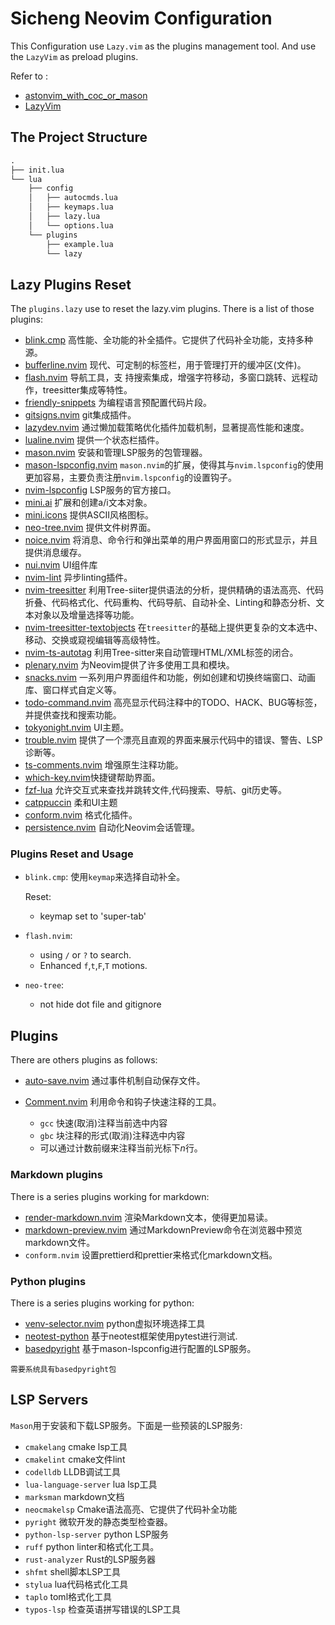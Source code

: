 # Sicheng Neovim Configuration

This Configuration use `Lazy.vim` as the plugins management tool.
And use the `LazyVim` as preload plugins.

Refer to :

- [astonvim_with_coc_or_mason](https://github.com/chaozwn/astronvim_with_coc_or_mason/tree/astro_v4)
- [LazyVim](https://github.com/LazyVim/LazyVim/blob/main/lua/lazyvim/plugins/lsp/init.lua)

## The Project Structure

```txt
.
├── init.lua
└── lua
    ├── config
    │   ├── autocmds.lua
    │   ├── keymaps.lua
    │   ├── lazy.lua
    │   └── options.lua
    └── plugins
        ├── example.lua
        └── lazy
```

## Lazy Plugins Reset

The `plugins.lazy` use to reset the lazy.vim plugins. There is a list of those plugins:

- [blink.cmp](https://github.com/Saghen/blink.cmp) 高性能、全功能的补全插件。它提供了代码补全功能，支持多种源。
- [bufferline.nvim](https://gitcode.com/gh_mirrors/bu/bufferline.nvim) 现代、可定制的标签栏，用于管理打开的缓冲区(文件)。
- [flash.nvim](https://github.com/folke/flash.nvim) 导航工具，支 持搜索集成，增强字符移动，多窗口跳转、远程动作，treesitter集成等特性。
- [friendly-snippets](https://github.com/rafamadriz/friendly-snippets) 为编程语言预配置代码片段。
- [gitsigns.nvim](https://github.com/lewis6991/gitsigns.nvim) git集成插件。
- [lazydev.nvim](https://gitcode.com/gh_mirrors/la/lazydev.nvim) 通过懒加载策略优化插件加载机制，显著提高性能和速度。
- [lualine.nvim](https://github.com/nvim-lualine/lualine.nvim) 提供一个状态栏插件。
- [mason.nvim](https://github.com/williamboman/mason.nvim) 安装和管理LSP服务的包管理器。
- [mason-lspconfig.nvim](https://github.com/williamboman/mason-lspconfig.nvim) `mason.nvim`的扩展，使得其与`nvim.lspconfig`的使用更加容易，主要负责注册`nvim.lspconfig`的设置钩子。
- [nvim-lspconfig](https://github.com/neovim/nvim-lspconfig/blob/master/README.md)
LSP服务的官方接口。
- [mini.ai](https://gitcode.com/gh_mirrors/mi/mini.ai) 扩展和创建a/i文本对象。
- [mini.icons](https://github.com/echasnovski/mini.icons) 提供ASCII风格图标。
- [neo-tree.nvim](https://gitcode.com/gh_mirrors/ne/neo-tree.nvim) 提供文件树界面。
- [noice.nvim](https://github.com/folke/noice.nvim) 将消息、命令行和弹出菜单的用户界面用窗口的形式显示，并且提供消息缓存。
- [nui.nvim](https://gitcode.com/gh_mirrors/nu/nui.nvim) UI组件库
- [nvim-lint](https://gitcode.com/gh_mirrors/nv/nvim-lint) 异步linting插件。
- [nvim-treesitter](https://github.com/nvim-treesitter/nvim-treesitter) 利用Tree-siiter提供语法的分析，提供精确的语法高亮、代码折叠、代码格式化、代码重构、代码导航、自动补全、Linting和静态分析、文本对象以及增量选择等功能。
- [nvim-treesitter-textobjects](https://gitcode.com/gh_mirrors/nv/nvim-treesitter-textobjects)
在`treesitter`的基础上提供更复杂的文本选中、移动、交换或窥视编辑等高级特性。
- [nvim-ts-autotag](https://gitcode.com/gh_mirrors/nv/nvim-ts-autotag) 利用Tree-sitter来自动管理HTML/XML标签的闭合。
- [plenary.nvim](https://gitcode.com/gh_mirrors/nv/nvim-ts-autotag) 为Neovim提供了许多使用工具和模块。
- [snacks.nvim](https://github.com/folke/snacks.nvim) 一系列用户界面组件和功能，例如创建和切换终端窗口、动画库、窗口样式自定义等。
- [todo-command.nvim](https://github.com/folke/todo-comments.nvim) 高亮显示代码注释中的TODO、HACK、BUG等标签，并提供查找和搜索功能。
- [tokyonight.nvim](https://github.com/imjoshellis/tokyonight.nvim) UI主题。
- [trouble.nvim](https://github.com/folke/trouble.nvim) 提供了一个漂亮且直观的界面来展示代码中的错误、警告、LSP诊断等。
- [ts-comments.nvim](https://github.com/folke/ts-comments.nvim) 增强原生注释功能。
- [which-key.nvim](https://gitcode.com/gh_mirrors/wh/which-key.nvim)快捷键帮助界面。
- [fzf-lua](https://github.com/ibhagwan/fzf-lua) 允许交互式来查找并跳转文件,代码搜索、导航、git历史等。
- [catppuccin](https://github.com/catppuccin/catppuccin) 柔和UI主题
- [conform.nvim](https://github.com/stevearc/conform.nvim) 格式化插件。
- [persistence.nvim](https://github.com/folke/persistence.nvim) 自动化Neovim会话管理。

### Plugins Reset and Usage

- `blink.cmp`: 使用`keymap`来选择自动补全。
  
  Reset:
  - keymap set to 'super-tab'
- `flash.nvim`:
  
  - using `/` or `?` to search.
  - Enhanced `f`,`t`,`F`,`T` motions.
- `neo-tree`:

  - not hide dot file and gitignore

## Plugins

There are others plugins as follows:

- [auto-save.nvim](https://github.com/Pocco81/auto-save.nvim) 通过事件机制自动保存文件。
- [Comment.nvim](https://github.com/numToStr/Comment.nvim) 利用命令和钩子快速注释的工具。
  
  - `gcc` 快速(取消)注释当前选中内容
  - `gbc` 块注释的形式(取消)注释选中内容
  - 可以通过计数前缀来注释当前光标下$n$行。

### Markdown plugins

There is a series plugins working for markdown:

- [render-markdown.nvim](https://github.com/MeanderingProgrammer/render-markdown.nvim?tab=readme-ov-file)
渲染Markdown文本，使得更加易读。
- [markdown-preview.nvim](https://github.com/iamcco/markdown-preview.nvim) 通过MarkdownPreview命令在浏览器中预览markdown文件。
- `conform.nvim` 设置prettierd和prettier来格式化markdown文档。

### Python plugins

There is a series plugins working for python:

- [venv-selector.nvim](https://github.com/linux-cultist/venv-selector.nvim) python虚拟环境选择工具
- [neotest-python](https://github.com/nvim-neotest/neotest-python) 基于neotest框架使用pytest进行测试.
- [basedpyright](https://detachhead.github.io/basedpyright) 基于mason-lspconfig进行配置的LSP服务。

```note
需要系统具有basedpyright包
```

## LSP Servers

`Mason`用于安装和下载LSP服务。下面是一些预装的LSP服务:

- `cmakelang` cmake lsp工具
- `cmakelint` cmake文件lint
- `codelldb` LLDB调试工具
- `lua-language-server` lua lsp工具
- `marksman` markdown文档
- `neocmakelsp` Cmake语法高亮、它提供了代码补全功能
- `pyright` 微软开发的静态类型检查器。
- `python-lsp-server` python LSP服务
- `ruff` python linter和格式化工具。
- `rust-analyzer` Rust的LSP服务器
- `shfmt` shell脚本LSP工具
- `stylua` lua代码格式化工具
- `taplo` toml格式化工具
- `typos-lsp` 检查英语拼写错误的LSP工具
